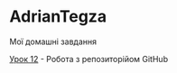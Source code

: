 # AdrianTegza
Мої домашні завдання

[Урок 12](AdrianTegza.github.io/leeson_12/ "Мій перший сайт") - Робота з репозиторійом GitHub
